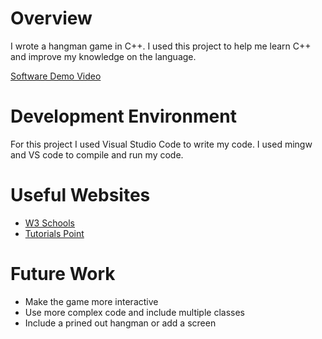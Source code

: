 # Overview

I wrote a hangman game in C++. I used this project to help me learn C++ and improve my knowledge on the language.

[Software Demo Video](http://youtube.link.goes.here)

# Development Environment

For this project I used Visual Studio Code to write my code. I used mingw and VS code to compile and run my code.

# Useful Websites

* [W3 Schools](https://www.w3schools.com/CPP/default.asp)
* [Tutorials Point](https://www.tutorialspoint.com/cplusplus/index.htmhttps://www.tutorialspoint.com/cplusplus/index.htm)

# Future Work
* Make the game more interactive
* Use more complex code and include multiple classes
* Include a prined out hangman or add a screen
